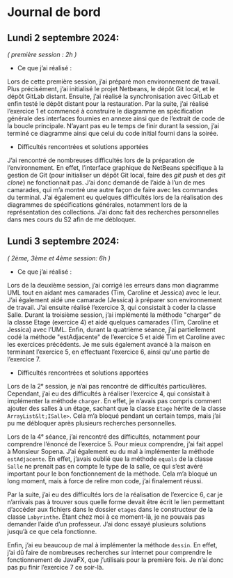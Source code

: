 # **Journal de bord**


## Lundi 2 septembre 2024:

_( première session : 2h )_



* Ce que j’ai réalisé : 

Lors de cette première session, j’ai préparé mon environnement de travail. Plus précisément, j’ai initialisé le projet Netbeans, le dépôt Git local, et le dépôt GitLab distant. Ensuite, j’ai réalisé la synchronisation avec GitLab et enfin testé le dépôt distant pour la restauration. Par la suite, j’ai réalisé l’exercice 1 et commencé à construire le diagramme en spécification générale des interfaces fournies en annexe ainsi que de l’extrait de code de la boucle principale. N’ayant pas eu le temps de finir durant la session, j’ai terminé ce diagramme ainsi que celui du code initial fourni dans la soirée.



* Difficultés rencontrées et solutions apportées

J’ai rencontré de nombreuses difficultés lors de la préparation de l’environnement. En effet, l’interface graphique de NetBeans spécifique à la gestion de Git (pour initialiser un dépôt Git local, faire des *git push* et des *git clone*) ne fonctionnait pas. J’ai donc demandé de l’aide à l’un de mes camarades, qui m’a montré une autre façon de faire avec les commandes du terminal. J’ai également eu quelques difficultés lors de la réalisation des diagrammes de spécifications générales, notamment lors de la représentation des collections. J’ai donc fait des recherches personnelles dans mes cours du S2 afin de me débloquer.

## Lundi 3 septembre 2024:

_( 2ème, 3ème et 4ème session: 6h )_

* Ce que j’ai réalisé : 

Lors de la deuxième session, j’ai corrigé les erreurs dans mon diagramme UML tout en aidant mes camarades (Tim, Caroline et Jessica) avec le leur. J’ai également aidé une camarade (Jessica) à préparer son environnement de travail. J’ai ensuite réalisé l’exercice 3, qui consistait à coder la classe Salle. Durant la troisième session, j’ai implémenté la méthode "charger" de la classe Etage (exercice 4) et aidé quelques camarades (Tim, Caroline et Jessica) avec l’UML. Enfin, durant la quatrième séance, j’ai partiellement codé la méthode "estAdjacente" de l’exercice 5 et aidé Tim et Caroline avec les exercices précédents. Je me suis également avancé à la maison en terminant l’exercice 5, en effectuant l’exercice 6, ainsi qu'une partie de l’exercice 7.


* Difficultés rencontrées et solutions apportées

Lors de la 2ᵉ session, je n’ai pas rencontré de difficultés particulières. Cependant, j’ai eu des difficultés à réaliser l’exercice 4, qui consistait à implémenter la méthode `charger`. En effet, je n’avais pas compris comment ajouter des salles à un étage, sachant que la classe `Etage` hérite de la classe `ArrayList&lt;ISalle>`. Cela m’a bloqué pendant un certain temps, mais j’ai pu me débloquer après plusieurs recherches personnelles.

Lors de la 4ᵉ séance, j’ai rencontré des difficultés, notamment pour comprendre l’énoncé de l’exercice 5. Pour mieux comprendre, j’ai fait appel à Monsieur Sopena. J’ai également eu du mal à implémenter la méthode `estAdjacente`. En effet, j’avais oublié que la méthode `equals` de la classe `Salle` ne prenait pas en compte le type de la salle, ce qui s’est avéré important pour le bon fonctionnement de la méthode. Cela m’a bloqué un long moment, mais à force de relire mon code, j’ai finalement réussi.

Par la suite, j’ai eu des difficultés lors de la réalisation de l’exercice 6, car je n’arrivais pas à trouver sous quelle forme devait être écrit le lien permettant d’accéder aux fichiers dans le dossier `etages` dans le constructeur de la classe `Labyrinthe`. Étant chez moi à ce moment-là, je ne pouvais pas demander l’aide d’un professeur. J’ai donc essayé plusieurs solutions jusqu’à ce que cela fonctionne.

Enfin, j’ai eu beaucoup de mal à implémenter la méthode `dessin`. En effet, j’ai dû faire de nombreuses recherches sur internet pour comprendre le fonctionnement de JavaFX, que j’utilisais pour la première fois. Je n’ai donc pas pu finir l’exercice 7 ce soir-là.
